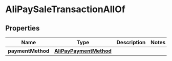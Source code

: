

# AliPaySaleTransactionAllOf

## Properties

Name | Type | Description | Notes
------------ | ------------- | ------------- | -------------
**paymentMethod** | [**AliPayPaymentMethod**](AliPayPaymentMethod.md) |  | 




